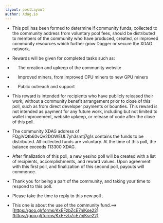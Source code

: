 ```yaml
---
layout: postLayout
author: Xdag.io
---
```


- This poll has been formed to determine if community funds, collected to the community address from voluntary pool fees, should be distributed to members of the community who have produced, created, or improved community resources which further grow Dagger or secure the XDAG network.
- Rewards will be given for completed tasks such as:

- &emsp; The creation and upkeep of the community website
- &emsp; Improved miners, from improved CPU miners to new GPU miners
- &emsp; Public outreach and support

- This reward is intended for recipients who have publicly released their work, without a community benefit arrangement prior to close of this poll, such as from direct developer payments or bounties. This reward is not intended as payment for any future work, including but not limited to wallet improvement, website upkeep, or release of code after the close of this poll.

- The community XDAG address of FQglVQtb60vQv2DOWEUL7yh3smtj7g1s contains the funds to be distributed. All collected funds are voluntary. At the time of this poll, the balance exceeds 113300 XDAG.

- After finalization of this poll, a new yes/no poll will be created with a list of recipients, accomplishments, and reward values. Upon agreement with this first poll, and finalization of this second poll, payouts will commence.

- Thank you for being a part of the community, and taking your time to respond to this poll.

- Please take the time to reply to this new poll .
- This one is about the use of  the community fund.==> [https://goo.gl/forms/KxEFzbZcE7njKse22](https://goo.gl/forms/KxEFzbZcE7njKse22)
